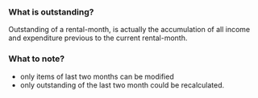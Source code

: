 ### What is outstanding?
Outstanding of a rental-month, is actually the accumulation of all income and expenditure previous to the current rental-month. 
 
### What to note? 
- only items of last two months can be modified 
- only outstanding of the last two month could be recalculated. 